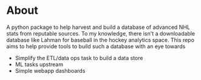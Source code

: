 # About

A python package to help harvest and build a database of advanced NHL stats from reputable sources. To my knowledge, there isn't a downloadable database like Lahman for baseball in the hockey analytics space. This repo aims to help provide tools to build such a database with an eye towards

- Simplify the ETL/data ops task to build a data store
- ML tasks upstream
- Simple webapp dashboards
